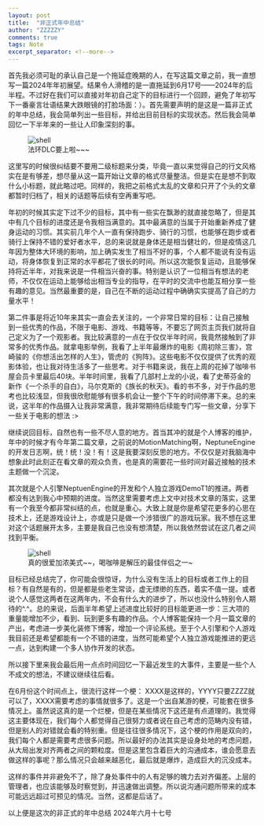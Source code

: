 ```yaml
---
layout: post
title:  "非正式年中总结"
author: "ZZZZZY"
comments: true
tags: Note
excerpt_separator: <!--more-->
---
```


首先我必须可耻的承认自己是一个拖延症晚期的人，在写这篇文章之前，我一直想写一篇2024年年初展望。结果令人滑稽的是一直拖延到6月17号——2024年的后半程。不过好在我们可以直接对年初自己定下的目标进行一个回顾，避免了年初写下一番豪言壮语结果大跌眼镜的打脸场面：）。首先需要声明的是这是一篇非正式的年中总结，我会简单列出一些目标，并给出目前目标的实现状态。然后我会简单回忆一下半年来的一些让人印象深刻的事。
<!--more-->
<figure>
<img src="https://s21.ax1x.com/2024/06/17/pk00Kzj.jpg" alt="shell">
<figcaption>法环DLC要上啦~~~</figcaption>
</figure>

这里写的时候很纠结要不要用二级标题来分类，毕竟一直以来觉得自己的行文风格实在是有够差，想尽量从这一篇开始让文章的格式尽量整洁。但是实在是想不到取什么小标题，就此略过吧。同样的，我把之前格式太乱的文章和只开了个头的文章都暂时归档了，相关的话题等后续有空再重写吧。

年初的时候其实定下过不少的目标，其中有一些实在飘渺的就直接忽略了，但是其中有几个目标的进度还是令我相当满意的。其中最满意的当属于开始重新养成了健身运动的习惯。其实前几年个人一直有保持跑步、骑行的习惯，也能够在跑步或者骑行上保持不错的爱好者水平，总的来说就是身体还是相当健壮的，但是疫情这几年因为整体大环境的影响，加上确实发生了相当不好的事，个人都不能说有没有运动，将身体恢复到正常的水平都花了很长的时间。所以这次能恢复运动，且能够保持将近半年，对我来说是一件相当兴奋的事。特别是认识了一位相当有想法的老师，不仅仅在运动上能够给出相当专业的指导，在平时的交流中也能互相分享一些有趣的意见。当然最重要的是，自己在不断的运动过程中确确实实提高了自己的力量水平！

第二件事是将近10年来其实一直会去关注的，一个非常日常的目标：让自己接触到一些优秀的作品，不限于电影、游戏、书籍等等，不要忘了网页主页我们就将自己定义为了一个观影者。我比较满意的一点在于仅仅半年时间，我竟然接触到了非常多的优秀作品。就拿电影举例，我看了上半年最爆炸的电影《周初除三害》，宫崎骏的《你想活出怎样的人生》，管虎的《狗阵》。这些电影不仅仅提供了优秀的观影体验，也让我对待生活多了一些思考。对于书籍来说，我在上周的花掉了咖啡书屋会员卡里最后40块。半年时间里，我看了几部村上龙的小说，看了史蒂芬金的新作《一个杀手的自白》，马尔克斯的《族长的秋天》。看的书不多，对于作品的思考也比较浅显，但我很欣慰能够有很多机会让一整个下午的时间停滞下来。总的来说，这半年的作品摄入让我非常满意，我非常期待后续能专门写一些文章，分享下一些关于电影的想法 :>

继续说回目标，自然也有一些不尽人意的地方。首当其冲的就是个人博客的维护，年中的时候才有今年第二篇文章，之前说的MotionMatching啊，NeptuneEngine的开发日志啊，统！统！没！有！这是我要深刻反思的地方。不仅仅是对我脑海中想象此时此刻正在看文章的观众负责，也是真的需要花一些时间对最近接触的技术主题做一个沉淀。

其次就是个人引擎NeptuenEngine的开发和个人独立游戏DemoT1的推进。两者都没有达到我心中预期的进度。当然这里需要考虑上文中对技术文章的落实，这里有一个我至今都非常纠结的点，也就是重心。大致上就是你是希望花更多的心思在技术上，还是游戏设计上，亦或是只是做一个涉猎很广的游戏玩家。我不想在这里对这个话题展开太多，主要是我自己也没有想清楚，所以我依然尝试在这几者之间找到平衡。

<figure>
<img src="https://s21.ax1x.com/2024/06/18/pk0DCDI.jpg" alt="shell">
<figcaption>真的很爱加浓美式~~，喝咖啡是解压的最佳伴侣之一~</figcaption>
</figure>

目标已经总结完了，你可能会很惊讶，为什么没有生活上的目标或者工作上的目标？有自然是有的，但是都是些老生常谈，虚无缥缈的东西，着实不值一提。或者说个人感觉这两者在这两年内，不会有什么大的进步了，所以也没什么特别令人期待的^.^。总的来说，后面半年希望上述进度比较好的目标能更进一步：三大项的重量能增加不少，看到、玩到更多有趣的作品。个人博客能保持一个月一篇文章的产出，考虑进一步美化装修下博客，增加一个评论系统。至于个人引擎和个人游戏我目前还是希望都能有一个不错的进度，当然可能希望个人独立游戏能推进的更远一点，达到构建一个多人协作开发的状态。

所以接下里来我会最后用一点点时间回忆一下最近发生的大事件，主要是一些个人不成文的想法，不建议继续往后看。

在6月份这个时间点上，很流行这样一个梗： XXXX是这样的，YYYY只要ZZZZ就可以了，XXXX需要考虑的事情就很多了。这是一个出自某游的梗，可能套在很多情况上。虽然说这真的是一个烂梗，但是在某些情况下这还是有点道理的。我觉得这主要体现在，我们每个人都觉得自己很努力或者说在自己考虑的范畴内没有错，但是别人的对错就会看的特别重。但是往往很多情况下，这个梗的作用是双向的，我们每个人都是需要考虑很多问题。所以最好的办法其实是设身处地的考虑问题，从大局出发对齐两者之间的颗粒度。但是这里包含着巨大的沟通成本，谁会愿意去做这样的事呢？那么情况只会越来越恶化，最后就是爆炸，造成巨大的沉没成本。

这样的事件并非避免不了，除了身处事件中的人有足够的魄力去对齐偏差。上层的管理者，也应该能够及时察觉到，并迅速做出调整。所以说沟通问题所带来的成本可能远远超过可预见的情况。当然，这都是后话了。

以上便是这次的非正式的年中总结
2024年六月十七号